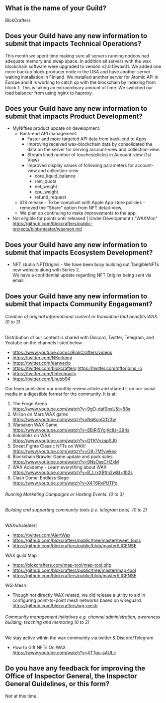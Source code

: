 ## What is the name of your Guild?
BlokCrafters

## Does your Guild have any new information to submit that impacts Technical Operations?
This month we spent time making sure all servers running nodeos had adequate memory and swap space.
In addition all servers with the wax blockchain software were upgraded to version v2.0.13wax01.
We added one more backup block producer node in the USA and have another server waiting installation
in Finland.  We installed another server for Atomic API in Europe and it is working to catch up
with the blockchain by indexing from block 1.  This is taking an extraordinary amount of time.
We switched our load balancer from using nginx to haproxy.

## Does your Guild have any new information to submit that impacts Product Development?
+ MyNifties product update on development.
  + Back-end API management:
    + Faster and more targeted API data from back-end to Apps
    + Improving received wax-blockchain data by consolidated the data on the server for serving account-view and collection-view.
    + Stream lined number of touches(clicks) in Account-view (1st View)
    + Improved display values of following parameters for account-view and collection-view
      + core_liquid_balance
      + ram_quota
      + net_weight
      + cpu_weight
      + refund_request
  + iOS release - To be compliant with Apple App store policies - removed the “Share” option from NFT detail-view.
  + We plan on continuing to make improvements to the app.
+ Not eligible for points until released ( Under Development ) "WAXMon"  
https://github.com/blokcrafters/public-projects/blob/master/waxmon.md

## Does your Guild have any new information to submit that impacts Ecosystem Development?
+ NFT studio NFTOrigins - We have been busy building out TangibleNFTs new website along with Series 2.  
We have a confidential update regarding NFT Origins being sent via email.

## Does your Guild have any new information to submit that impacts Community Engagement?
###### Creation of original informational content or translation that benefits WAX. (0 to 3)
Distribution of our content is shared with Discord, Twitter, Telegram, and Youtube on the channels listed below
+ https://www.youtube.com/c/BlokCrafters/videos
+ https://twitter.com/NKerkinni
+ https://twitter.com/earwaxio
+ https://twitter.com/blokcrafters
https://twitter.com/nftorigins_io
+ https://twitter.com/fintechquity
+ https://twitter.com/Lhubb94

Our team published our monthly review article and shared it on our social media in a digestible format for the community.
It is at:
1. The Forge Arena  
https://www.youtube.com/watch?v=9gO-daf0nxU&t=58s
1. Million on Mars WAX game  
https://www.youtube.com/watch?v=NqKonCi123w
1. Warsaken WAX Game  
https://www.youtube.com/watch?v=8BiRj5YgjKc&t=394s
1. Kolobloks on WAX  
https://www.youtube.com/watch?v=DTKVyzspSJ0
1. Street Fighte Classic NFTs on WAX!  
https://www.youtube.com/watch?v=O8-7Mfvwkeo
1. Blockchain Brawler Game update and pack sales  
https://www.youtube.com/watch?v=9NsOssCHZxM
1. WAX Academy - Learn everything about WAX  
https://www.youtube.com/watch?v=B_LrxXBfm2w&t=102s
1. Clash Dome: Endless Siege  
https://www.youtube.com/watch?v=X4T6RvPUTPo

###### Running Marketing Campaigns or Hosting Events. (0 to 3)
###### Building and supporting community tools (i.e. telegram bots). (0 to 2)
WAXwhaleAlert
+ https://twitter.com/AlertWax
+ https://github.com/blokcrafters/public/tree/master/tweet_tools
+ https://github.com/blokcrafters/public/blob/master/LICENSE

WAX guild Map
+ https://blokcrafters.com/map-tool/map-tool.php
+ https://github.com/blokcrafters/public/tree/master/map-tool
+ https://github.com/blokcrafters/public/blob/master/LICENSE

WG-Mesh
+ Though not directly WAX related, we did release a utility to aid in configuring point-to-point mesh networks based on wireguard.  
https://github.com/blokcrafters/wg-mesh

###### Community management initiatives e.g. channel administration, awareness building, teaching and mentoring (0 to 2)
We stay active within the wax community via twitter & Discord/Telegram.
+ How to Gift NFTs On WAX  
https://www.youtube.com/watch?v=4TTqu-aAULc

## Do you have any feedback for improving the Office of Inspector General, the Inspector General Guidelines, or this form?
Not at this time.
